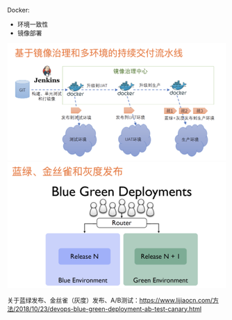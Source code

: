 Docker:
- 环境一致性  
- 镜像部署  

![img.png](./基于镜像治理和多环境的持续交付流水线.png)   
![img.png](./蓝绿、金丝雀（灰度）发布.png)  

关于蓝绿发布、金丝雀（灰度）发布、A/B测试：https://www.lijiaocn.com/方法/2018/10/23/devops-blue-green-deployment-ab-test-canary.html